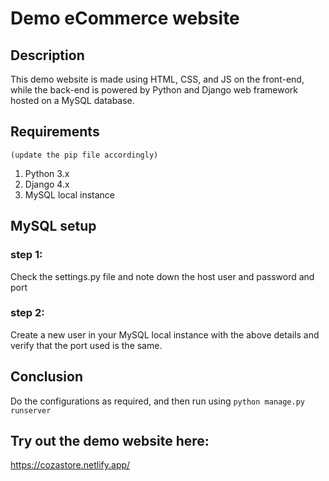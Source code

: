 # Demo eCommerce website

## Description

This demo website is made using HTML, CSS, and JS on the front-end, while the back-end is powered by Python and Django web framework hosted on a MySQL database.

## Requirements
	(update the pip file accordingly)

1. Python 3.x 
2. Django 4.x 
3. MySQL local instance

## MySQL setup

### step 1:
Check the settings.py file and note down the host user and password and port
### step 2:
Create a new user in your MySQL local instance with the above details and verify that the port used is the same.

## Conclusion
Do the configurations as required, and then run using
	```python manage.py runserver```

## Try out the demo website here:
https://cozastore.netlify.app/
